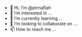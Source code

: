 - 👋 Hi, I’m @ptrnaflah
- 👀 I’m interested in ...
- 🌱 I’m currently learning ...
- 💞️ I’m looking to collaborate on ...
- 📫 How to reach me ...

<!---
ptrnaflah/ptrnaflah is a ✨ special ✨ repository because its `README.md` (this file) appears on your GitHub profile.
You can click the Preview link to take a look at your changes.
--->
